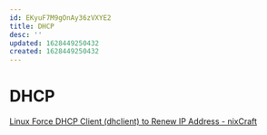 ```yaml
---
id: EKyuF7M9gOnAy36zVXYE2
title: DHCP
desc: ''
updated: 1628449250432
created: 1628449250432
---
```

# DHCP
[Linux Force DHCP Client (dhclient) to Renew IP Address - nixCraft](https://www.cyberciti.biz/faq/howto-linux-renew-dhcp-client-ip-address/)
